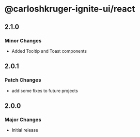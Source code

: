 # @carloshkruger-ignite-ui/react

## 2.1.0

### Minor Changes

- Added Tooltip and Toast components

## 2.0.1

### Patch Changes

- add some fixes to future projects

## 2.0.0

### Major Changes

- Initial release
